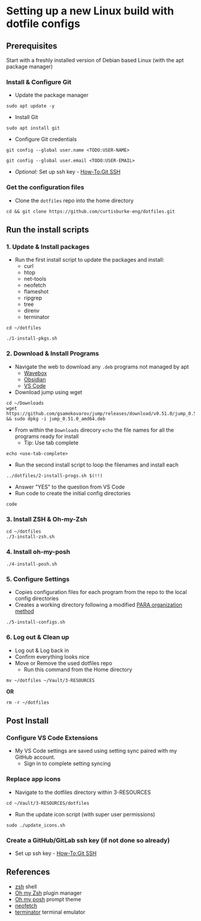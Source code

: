 # Setting up a new Linux build with dotfile configs
## Prerequisites
Start with a freshly installed version of Debian based Linux (with the apt package manager)
### Install & Configure Git
- Update the package manager
```
sudo apt update -y
```

- Install Git
```
sudo apt install git
```

- Configure Git credentials
```
git config --global user.name <TODO:USER-NAME>
```

```
git config --global user.email <TODO:USER-EMAIL>
```

- _Optional:_ Set up ssh key - [How-To:Git SSH](https://github.com/curtisburke-eng/dotfiles/blob/main/documentation/git-ssh.md)

### Get the configuration files
- Clone the `dotfiles` repo into the home directory
```
cd && git clone https://github.com/curtisburke-eng/dotfiles.git
```

## Run the install scripts

### 1. Update & Install packages

- Run the first install script to update the packages and install:
	- curl
	- htop
	- net-tools
	- neofetch
	- flameshot
	- ripgrep
	- tree
	- direnv
	- terminator


```
cd ~/dotfiles
```
```
./1-install-pkgs.sh
```

### 2. Download & Install Programs
- Navigate the web to download any `.deb` programs not managed by apt
	- [Wavebox](https://wavebox.io/download)
	- [Obsidian](https://obsidian.md/download)
	- [VS Code](https://code.visualstudio.com/download)
- Download jump using wget
```
cd ~/Downloads
wget https://github.com/gsamokovarov/jump/releases/download/v0.51.0/jump_0.51.0_amd64.deb && sudo dpkg -i jump_0.51.0_amd64.deb
```
- From within the `Downloads` direcory `echo` the file names for all the programs ready for install
	- Tip: Use tab complete
```
echo <use-tab-complete>
```
- Run the second install script to loop the filenames and install each
```
../dotfiles/2-install-progs.sh $(!!)
```
- Answer "YES" to the question from VS Code
- Run code to create the initial config directories
```
code
```
### 3. Install ZSH & Oh-my-Zsh
```
cd ~/dotfiles
./3-install-zsh.sh
```
### 4. Install oh-my-posh
```
./4-install-posh.sh
```
### 5. Configure Settings
- Copies configuration files for each program from the repo to the local config directories
- Creates a working directory following a modified [PARA organization method](https://fortelabs.com/blog/para/)
```
./5-install-configs.sh
```
### 6. Log out & Clean up
- Log out & Log back in
- Confirm everything looks nice
- Move or Remove the used dotfiles repo
	- Run this command from the Home directory
```
mv ~/dotfiles ~/Vault/3-RESOURCES
```
**OR**
```
rm -r ~/dotfiles
```
## Post Install

### Configure VS Code Extensions
- My VS Code settings are saved using setting sync paired with my GitHub account.
  - Sign in to complete setting syncing

### Replace app icons
- Navigate to the dotfiles directory within 3-RESOURCES
```
cd ~/Vault/3-RESOURCES/dotfiles
```
- Run the update icon script (with super user permissions)
```
sudo ./update_icons.sh
```

### Create a GitHub/GitLab ssh key (if not done so already)
- Set up ssh key - [How-To:Git SSH](https://github.com/curtisburke-eng/dotfiles/blob/main/documentation/git-ssh.md)

## References
- [zsh](https://github.com/ohmyzsh/ohmyzsh/wiki/Installing-ZSH) shell
- [Oh my Zsh](https://github.com/ohmyzsh/ohmyzsh) plugin manager
- [Oh my posh](https://ohmyposh.dev/) prompt theme
- [neofetch](https://github.com/dylanaraps/neofetch)
- [terminator](https://gnome-terminator.org/) terminal emulator
